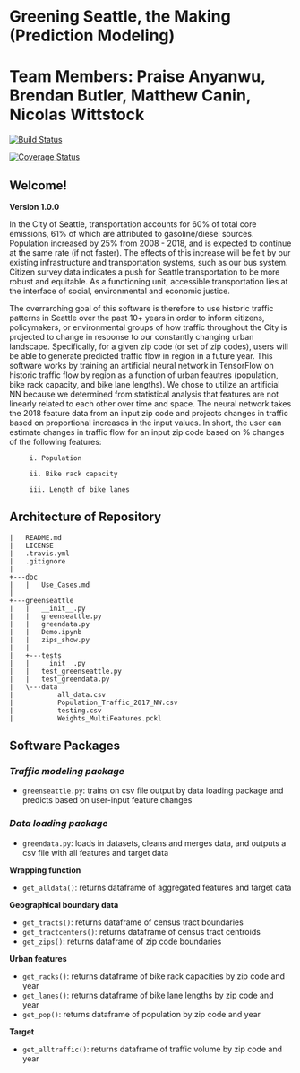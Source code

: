# Greening Seattle, the Making (Prediction Modeling)
# Team Members: Praise Anyanwu, Brendan Butler, Matthew Canin, Nicolas Wittstock

[![Build Status](https://travis-ci.org/Greening-Seattle/Prediction.svg?branch=main)](https://travis-ci.org/Greening-Seattle/Prediction)

[![Coverage
Status](https://coveralls.io/repos/github/Greening-Seattle/Prediction/badge.png?branch=main)](https://coveralls.io/github/Greening-Seattle/Prediction?branch=main)

## Welcome!
**Version 1.0.0**

In the City of Seattle, transportation accounts for 60% of total core emissions, 61% of which are attributed to
gasoline/diesel sources. Population increased by 25% from 2008 - 2018, and is expected to continue at the same rate
(if not faster). The effects of this increase will be felt by our existing infrastructure and transportation systems,
such as our bus system. Citizen survey data indicates a push for Seattle transportation to be more robust and equitable.
As a functioning unit, accessible transportation lies at the interface of social, environmental and economic justice.

The overrarching goal of this software is therefore to use historic traffic patterns in Seattle over the past 10+ years in
order to inform citizens, policymakers, or environmental groups of how traffic throughout the City is projected to change
in response to our constantly changing urban landscape. Specifically, for a given zip code (or set of zip codes), users will
be able to generate predicted traffic flow in region in a future year. This software works by training an artificial neural network
in TensorFlow on  historic traffic flow by region as a function of urban feautres (population, bike rack capacity, and bike lane lengths).
We chose to utilize an artificial NN because we determined from statistical analysis that features are not linearly related to each other
over time and space. The neural network takes the 2018 feature data from an input zip code and projects changes in traffic based on proportional
increases in the input values. In short, the user can estimate changes in
traffic flow for an input zip code based on % changes of the following
features:
  
         i. Population
      
         ii. Bike rack capacity
      
         iii. Length of bike lanes
     
## Architecture of Repository
```
|   README.md
|   LICENSE
|   .travis.yml
|   .gitignore
|
+---doc
|   |   Use_Cases.md
|
+---greenseattle
|   |   __init__.py
|   |   greenseattle.py
|   |   greendata.py
|   |   Demo.ipynb
|   |   zips_show.py
|   |
|   +---tests
|   |   __init__.py
|   |   test_greenseattle.py
|   |   test_greendata.py
|   \---data
|           all_data.csv
|           Population_Traffic_2017_NW.csv
|           testing.csv
|           Weights_MultiFeatures.pckl
```

## Software Packages

### ***Traffic modeling package***
* `greenseattle.py`: trains on csv file output by data loading package and predicts based on user-input feature changes

### ***Data loading package***
* `greendata.py`: loads in datasets, cleans and merges data, and outputs a csv file with all features and target data

**Wrapping function**
* `get_alldata()`: returns dataframe of aggregated features and target data

**Geographical boundary data**
* `get_tracts()`: returns dataframe of census tract boundaries
* `get_tractcenters()`: returns dataframe of census tract centroids
* `get_zips()`: returns dataframe of zip code boundaries

**Urban features**
* `get_racks()`: returns dataframe of bike rack capacities by zip code and year
* `get_lanes()`: returns dataframe of bike lane lengths by zip code and year
* `get_pop()`: returns dataframe of population by zip code and year

**Target**
* `get_alltraffic()`: returns dataframe of traffic volume by zip code and year
